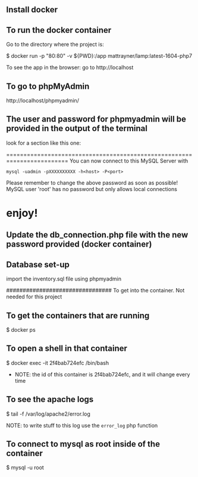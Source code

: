 
## Install docker


## To run the docker container

Go to the directory where the project is: 

$ docker run -p "80:80" -v ${PWD}:/app mattrayner/lamp:latest-1604-php7

To see the app in the browser: go to http://localhost


## To go to phpMyAdmin

http://localhost/phpmyadmin/

## The user and password for phpmyadmin will be provided in the output of the terminal

look for a section like this one:

========================================================================
You can now connect to this MySQL Server with 

    mysql -uadmin -pXXXXXXXXXX -h<host> -P<port>

Please remember to change the above password as soon as possible!
MySQL user 'root' has no password but only allows local connections

enjoy!
========================================================================

## Update the db_connection.php file with the new password provided (docker container)

## Database set-up
import the inventory.sql file using phpmyadmin


################################ To get into the container. Not needed for this project

## To get the containers that are running

$ docker ps

## To open a shell in that container 

$ docker exec -it 2f4bab724efc /bin/bash

* NOTE: the id of this container is 2f4bab724efc, and it will change every time 

## To see the apache logs

$ tail -f /var/log/apache2/error.log

NOTE: to write stuff to this log use the `error_log` php function

## To connect to mysql as root inside of the container

$ mysql -u root

